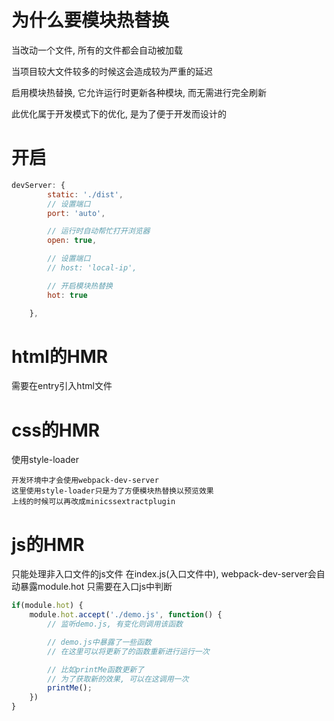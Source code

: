 # 为什么要模块热替换
当改动一个文件, 所有的文件都会自动被加载

当项目较大文件较多的时候这会造成较为严重的延迟

启用模块热替换, 它允许运行时更新各种模块, 而无需进行完全刷新

此优化属于开发模式下的优化, 是为了便于开发而设计的


# 开启
```js
devServer: {
        static: './dist',
        // 设置端口
        port: 'auto',

        // 运行时自动帮忙打开浏览器
        open: true,

        // 设置端口
        // host: 'local-ip',

        // 开启模块热替换
        hot: true

    },
```

# html的HMR
需要在entry引入html文件

# css的HMR
使用style-loader
```
开发环境中才会使用webpack-dev-server
这里使用style-loader只是为了方便模块热替换以预览效果
上线的时候可以再改成minicssextractplugin
```

# js的HMR
只能处理非入口文件的js文件
在index.js(入口文件中), webpack-dev-server会自动暴露module.hot
只需要在入口js中判断
```js
if(module.hot) {
    module.hot.accept('./demo.js', function() {
        // 监听demo.js, 有变化则调用该函数

        // demo.js中暴露了一些函数
        // 在这里可以将更新了的函数重新进行运行一次

        // 比如printMe函数更新了
        // 为了获取新的效果, 可以在这调用一次
        printMe();
    })
}
```

